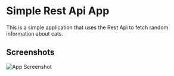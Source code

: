 
# Simple Rest Api App

This is a simple application that uses the Rest Api to fetch random information about cats.
## Screenshots

![App Screenshot](https://i.imgur.com/o2FLGF3.png)

